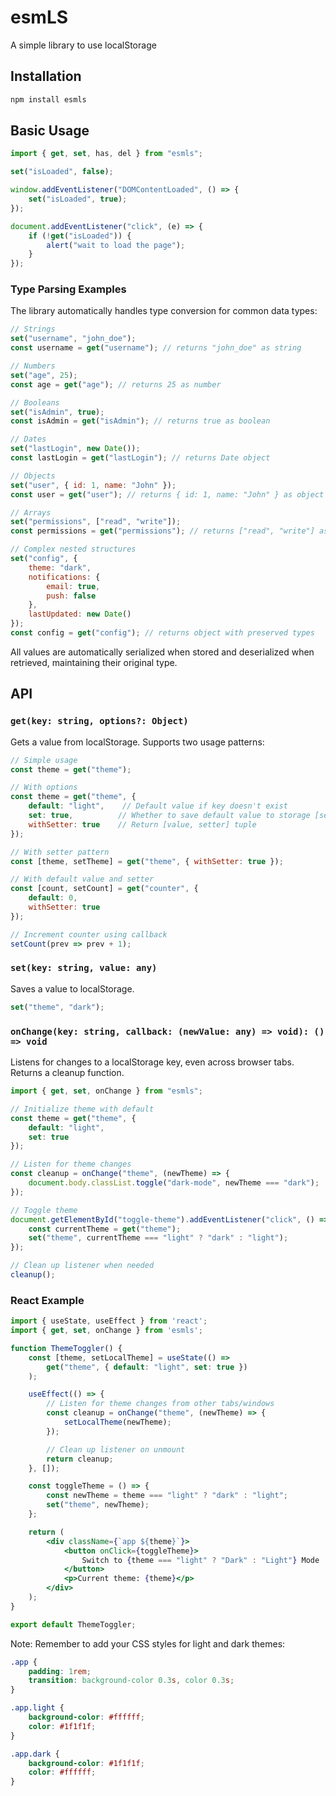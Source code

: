 # esmLS
A simple library to use localStorage

## Installation
```bash
npm install esmls
```

## Basic Usage
```javascript
import { get, set, has, del } from "esmls";

set("isLoaded", false);

window.addEventListener("DOMContentLoaded", () => {
    set("isLoaded", true);
});

document.addEventListener("click", (e) => {
    if (!get("isLoaded")) {
        alert("wait to load the page");
    }
});
```

### Type Parsing Examples
The library automatically handles type conversion for common data types:

```javascript
// Strings
set("username", "john_doe");
const username = get("username"); // returns "john_doe" as string

// Numbers
set("age", 25);
const age = get("age"); // returns 25 as number

// Booleans
set("isAdmin", true);
const isAdmin = get("isAdmin"); // returns true as boolean

// Dates
set("lastLogin", new Date());
const lastLogin = get("lastLogin"); // returns Date object

// Objects
set("user", { id: 1, name: "John" });
const user = get("user"); // returns { id: 1, name: "John" } as object

// Arrays
set("permissions", ["read", "write"]);
const permissions = get("permissions"); // returns ["read", "write"] as array

// Complex nested structures
set("config", {
    theme: "dark",
    notifications: {
        email: true,
        push: false
    },
    lastUpdated: new Date()
});
const config = get("config"); // returns object with preserved types
```

All values are automatically serialized when stored and deserialized when retrieved, maintaining their original type.

## API

### `get(key: string, options?: Object)`
Gets a value from localStorage. Supports two usage patterns:

```javascript
// Simple usage
const theme = get("theme");

// With options
const theme = get("theme", {
    default: "light",    // Default value if key doesn't exist
    set: true,          // Whether to save default value to storage [set:true (default)]
    withSetter: true    // Return [value, setter] tuple
});

// With setter pattern
const [theme, setTheme] = get("theme", { withSetter: true });

// With default value and setter
const [count, setCount] = get("counter", {
    default: 0,
    withSetter: true
});

// Increment counter using callback
setCount(prev => prev + 1);
```

### `set(key: string, value: any)`
Saves a value to localStorage.

```javascript
set("theme", "dark");
```

### `onChange(key: string, callback: (newValue: any) => void): () => void`
Listens for changes to a localStorage key, even across browser tabs. Returns a cleanup function.

```javascript
import { get, set, onChange } from "esmls";

// Initialize theme with default
const theme = get("theme", {
    default: "light",
    set: true
});

// Listen for theme changes
const cleanup = onChange("theme", (newTheme) => {
    document.body.classList.toggle("dark-mode", newTheme === "dark");
});

// Toggle theme
document.getElementById("toggle-theme").addEventListener("click", () => {
    const currentTheme = get("theme");
    set("theme", currentTheme === "light" ? "dark" : "light");
});

// Clean up listener when needed
cleanup();
```

### React Example
```jsx
import { useState, useEffect } from 'react';
import { get, set, onChange } from 'esmls';

function ThemeToggler() {
    const [theme, setLocalTheme] = useState(() =>
        get("theme", { default: "light", set: true })
    );

    useEffect(() => {
        // Listen for theme changes from other tabs/windows
        const cleanup = onChange("theme", (newTheme) => {
            setLocalTheme(newTheme);
        });

        // Clean up listener on unmount
        return cleanup;
    }, []);

    const toggleTheme = () => {
        const newTheme = theme === "light" ? "dark" : "light";
        set("theme", newTheme);
    };

    return (
        <div className={`app ${theme}`}>
            <button onClick={toggleTheme}>
                Switch to {theme === "light" ? "Dark" : "Light"} Mode
            </button>
            <p>Current theme: {theme}</p>
        </div>
    );
}

export default ThemeToggler;
```

Note: Remember to add your CSS styles for light and dark themes:
```css
.app {
    padding: 1rem;
    transition: background-color 0.3s, color 0.3s;
}

.app.light {
    background-color: #ffffff;
    color: #1f1f1f;
}

.app.dark {
    background-color: #1f1f1f;
    color: #ffffff;
}
```
